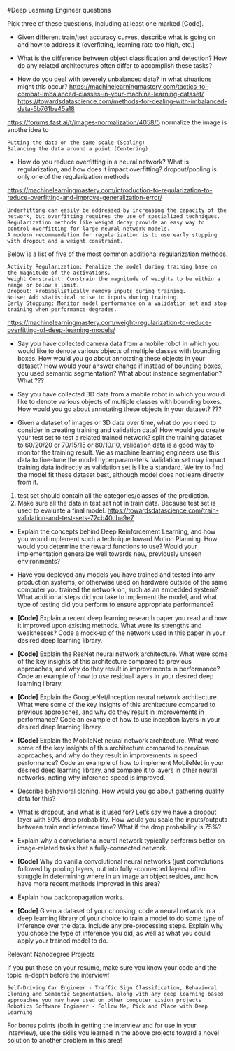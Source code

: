 #Deep Learning Engineer questions

Pick three of these questions, including at least one marked [Code].

* Given different train/test accuracy curves, describe what is going on and how to address it (overfitting, learning rate too high, etc.)


* What is the difference between object classification and detection? How do any related architectures often differ to accomplish these tasks?
  
  
* How do you deal with severely unbalanced data? In what situations might this occur?
https://machinelearningmastery.com/tactics-to-combat-imbalanced-classes-in-your-machine-learning-dataset/
https://towardsdatascience.com/methods-for-dealing-with-imbalanced-data-5b761be45a18


https://forums.fast.ai/t/images-normalization/4058/5   normalize  the image is anothe idea to 

    Putting the data on the same scale (Scaling)
    Balancing the data around a point (Centering)


* How do you reduce overfitting in a neural network? What is regularization, and how does it impact overfitting?
dropout/pooling is only one of the regularization methods

https://machinelearningmastery.com/introduction-to-regularization-to-reduce-overfitting-and-improve-generalization-error/

    Underfitting can easily be addressed by increasing the capacity of the network, but overfitting requires the use of specialized techniques.
    Regularization methods like weight decay provide an easy way to control overfitting for large neural network models.
    A modern recommendation for regularization is to use early stopping with dropout and a weight constraint.

Below is a list of five of the most common additional regularization methods.

    Activity Regularization: Penalize the model during training base on the magnitude of the activations.
    Weight Constraint: Constrain the magnitude of weights to be within a range or below a limit.
    Dropout: Probabilistically remove inputs during training.
    Noise: Add statistical noise to inputs during training.
    Early Stopping: Monitor model performance on a validation set and stop training when performance degrades.

https://machinelearningmastery.com/weight-regularization-to-reduce-overfitting-of-deep-learning-models/

* Say you have collected camera data from a mobile robot in which you would like to denote various objects of multiple classes with bounding boxes. How would you go about annotating these objects in your dataset? How would your answer change if instead of bounding boxes, you used semantic segmentation? What about instance segmentation?
What 
???
* Say you have collected 3D data from a mobile robot in which you would like to denote various objects of multiple classes with bounding boxes. How would you go about annotating these objects in your dataset?
???

* Given a dataset of images or 3D data over time, what do you need to consider in creating training and validation data? How would you create your test set to test a related trained network?
split the training dataset to 60/20/20 or 70/15/15 or 80/10/10, validation data is a good way to monitor the training result. We as machine learning engineers use this data to fine-tune the model hyperparameters.
Validation set may impact training data indirectly as validation set is like a standard. We try to find the model fit these dataset best, although model does not learn directly from it.
1. test set should contain all the categories/classes of the prediction. 
2. Make sure all the data in test set not in train data. Because test set is used to evaluate a final model.
https://towardsdatascience.com/train-validation-and-test-sets-72cb40cba9e7


* Explain the concepts behind Deep Reinforcement Learning, and how you would implement such a technique toward Motion Planning. How would you determine the reward functions to use? Would your implementation generalize well towards new, previously unseen environments?
* Have you deployed any models you have trained and tested into any production systems, or otherwise used on hardware
  outside of the same computer you trained the network on, such as an embedded system? What additional steps did you take to implement the model, and what type of testing did you perform to ensure appropriate performance?
  
* **[Code]** Explain a recent deep learning research paper you read and how it improved upon existing methods. What were its strengths and weaknesses? Code a mock-up of the network used in this paper in your desired deep learning
   library.
* **[Code]** Explain the ResNet neural network architecture. What were some of the key insights of this architecture
  compared to previous approaches, and why do they result in improvements in performance? Code an example of how to use residual layers in your desired deep learning library.
* **[Code]** Explain the GoogLeNet/Inception neural network architecture. What were some of the key insights of this
  architecture compared to previous approaches, and why do they result in improvements in performance? Code an example of how to use inception layers in your desired deep learning library.
* **[Code]** Explain the MobileNet neural network architecture. What were some of the key insights of this architecture
  compared to previous approaches, and why do they result in improvements in speed performance? Code an example of how to implement MobileNet in your desired deep learning library, and compare it to layers in other neural networks, noting why inference speed is improved.
* Describe behavioral cloning. How would you go about gathering quality data for this?
* What is dropout, and what is it used for? Let’s say we have a dropout layer with 50% drop probability. How would you
  scale the inputs/outputs between train and inference time? What if the drop probability is 75%?
* Explain why a convolutional neural network typically performs better on image-related tasks that a fully-connected
  network.
* **[Code]** Why do vanilla convolutional neural networks (just convolutions followed by pooling layers, out into fully -connected layers) often struggle in determining where in an image an object resides, and how have more recent methods improved in this area?
* Explain how backpropagation works.
* **[Code]** Given a dataset of your choosing, code a neural network in a deep learning library of your choice to train a
  model to do some type of inference over the data. Include any pre-processing steps. Explain why you chose the type of inference you did, as well as what you could apply your trained model to do.

Relevant Nanodegree Projects

If you put these on your resume, make sure you know your code and the topic in-depth before the interview!

    Self-Driving Car Engineer - Traffic Sign Classification, Behavioral Cloning and Semantic Segmentation, along with any deep learning-based approaches you may have used on other computer vision projects
    Robotics Software Engineer - Follow Me, Pick and Place with Deep Learning

For bonus points (both in getting the interview and for use in your interview), use the skills you learned in the above projects toward a novel solution to another problem in this area!
